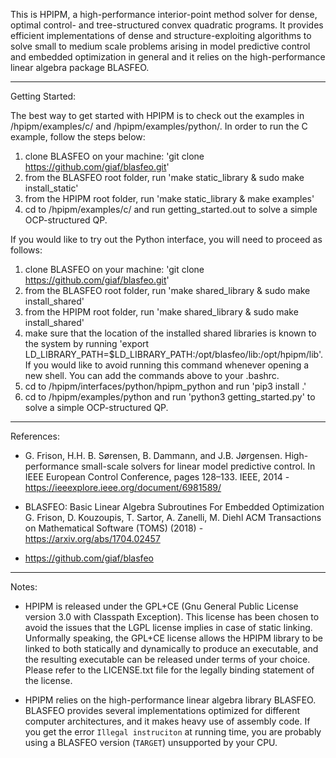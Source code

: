 This is HPIPM, a high-performance interior-point method solver for dense, optimal control- and tree-structured convex quadratic programs.
It provides efficient implementations of dense and structure-exploiting algorithms to solve small to medium scale problems arising in model predictive control and embedded optimization in general and it relies on the high-performance linear algebra package BLASFEO.

--------------------------------------------------

Getting Started: 

The best way to get started with HPIPM is to check out the examples in /hpipm/examples/c/ and /hpipm/examples/python/. In order to run the C example, follow the steps below:

1) clone BLASFEO on your machine: 'git clone https://github.com/giaf/blasfeo.git' 
2) from the BLASFEO root folder, run 'make static_library & sudo make install_static'
3) from the HPIPM root folder, run 'make static_library & make examples'
4) cd to /hpipm/examples/c/ and run getting_started.out to solve a simple OCP-structured QP.

If you would like to try out the Python interface, you will need to proceed as follows:
1) clone BLASFEO on your machine: 'git clone https://github.com/giaf/blasfeo.git' 
2) from the BLASFEO root folder, run 'make shared_library & sudo make install_shared'
3) from the HPIPM root folder, run 'make shared_library & sudo make install_shared'
4) make sure that the location of the installed shared libraries is known to the system by running 'export LD_LIBRARY_PATH=$LD_LIBRARY_PATH:/opt/blasfeo/lib:/opt/hpipm/lib'. If you would like 
to avoid running this command whenever opening a new shell. You can add the commands above to your .bashrc.
5) cd to /hpipm/interfaces/python/hpipm_python and run 'pip3 install .'
6) cd to /hpipm/examples/python and run 'python3 getting_started.py' to solve a simple OCP-structured QP.

--------------------------------------------------

References:

- G. Frison, H.H. B. Sørensen, B. Dammann, and J.B. Jørgensen. High-performance
small-scale solvers for linear model predictive control. In
IEEE European Control Conference, pages 128–133. IEEE, 2014 - <https://ieeexplore.ieee.org/document/6981589/>

- BLASFEO: Basic Linear Algebra Subroutines For Embedded Optimization
G. Frison, D. Kouzoupis, T. Sartor, A. Zanelli, M. Diehl
ACM Transactions on Mathematical Software (TOMS) (2018) - <https://arxiv.org/abs/1704.02457>

- <https://github.com/giaf/blasfeo>

--------------------------------------------------

Notes:

- HPIPM is released under the GPL+CE (Gnu General Public License version 3.0 with Classpath Exception).
This license has been chosen to avoid the issues that the LGPL license implies in case of static linking.
Unformally speaking, the GPL+CE license allows the HPIPM library to be linked to both statically and dynamically to produce an executable, and the resulting executable can be released under terms of your choice.
Please refer to the LICENSE.txt file for the legally binding statement of the license.

- HPIPM relies on the high-performance linear algebra library BLASFEO.
BLASFEO provides several implementations optimized for different computer architectures, and it makes heavy use of assembly code.
If you get the error `Illegal instruciton` at running time, you are probably using a BLASFEO version (`TARGET`) unsupported by your CPU.
